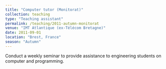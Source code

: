 ```yaml
---
title: "Computer tutor (Monitorat)"
collection: teaching
type: "Teaching assistant"
permalink: /teaching/2011-autumn-monitorat
venue: "IMT Atlantique (ex-Télécom Bretagne)"
date: 2011-09-01
location: "Brest, France"
season: "Autumn"
---
```


Conduct a weekly seminar to provide assistance to engineering students on computer and programming.